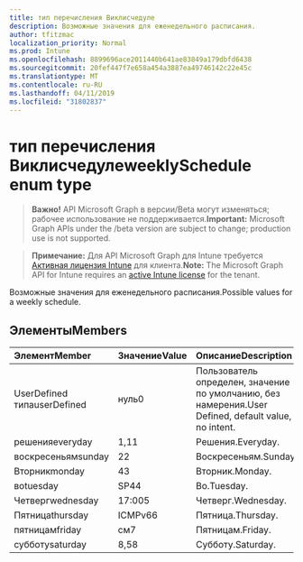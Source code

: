 ```yaml
---
title: тип перечисления Виклисчедуле
description: Возможные значения для еженедельного расписания.
author: tfitzmac
localization_priority: Normal
ms.prod: Intune
ms.openlocfilehash: 8899696ace2011440b641ae83849a179dbfd6438
ms.sourcegitcommit: 20fef447f7e658a454a3887ea49746142c22e45c
ms.translationtype: MT
ms.contentlocale: ru-RU
ms.lasthandoff: 04/11/2019
ms.locfileid: "31802837"
---
```

# <a name="weeklyschedule-enum-type"></a><span data-ttu-id="966ce-103">тип перечисления Виклисчедуле</span><span class="sxs-lookup"><span data-stu-id="966ce-103">weeklySchedule enum type</span></span>

> <span data-ttu-id="966ce-104">**Важно!** API Microsoft Graph в версии/Beta могут изменяться; рабочее использование не поддерживается.</span><span class="sxs-lookup"><span data-stu-id="966ce-104">**Important:** Microsoft Graph APIs under the /beta version are subject to change; production use is not supported.</span></span>

> <span data-ttu-id="966ce-105">**Примечание:** Для API Microsoft Graph для Intune требуется [Активная лицензия Intune](https://go.microsoft.com/fwlink/?linkid=839381) для клиента.</span><span class="sxs-lookup"><span data-stu-id="966ce-105">**Note:** The Microsoft Graph API for Intune requires an [active Intune license](https://go.microsoft.com/fwlink/?linkid=839381) for the tenant.</span></span>

<span data-ttu-id="966ce-106">Возможные значения для еженедельного расписания.</span><span class="sxs-lookup"><span data-stu-id="966ce-106">Possible values for a weekly schedule.</span></span>

## <a name="members"></a><span data-ttu-id="966ce-107">Элементы</span><span class="sxs-lookup"><span data-stu-id="966ce-107">Members</span></span>
|<span data-ttu-id="966ce-108">Элемент</span><span class="sxs-lookup"><span data-stu-id="966ce-108">Member</span></span>|<span data-ttu-id="966ce-109">Значение</span><span class="sxs-lookup"><span data-stu-id="966ce-109">Value</span></span>|<span data-ttu-id="966ce-110">Описание</span><span class="sxs-lookup"><span data-stu-id="966ce-110">Description</span></span>|
|:---|:---|:---|
|<span data-ttu-id="966ce-111">UserDefined типа</span><span class="sxs-lookup"><span data-stu-id="966ce-111">userDefined</span></span>|<span data-ttu-id="966ce-112">нуль</span><span class="sxs-lookup"><span data-stu-id="966ce-112">0</span></span>|<span data-ttu-id="966ce-113">Пользователь определен, значение по умолчанию, без намерения.</span><span class="sxs-lookup"><span data-stu-id="966ce-113">User Defined, default value, no intent.</span></span>|
|<span data-ttu-id="966ce-114">решения</span><span class="sxs-lookup"><span data-stu-id="966ce-114">everyday</span></span>|<span data-ttu-id="966ce-115">1,1</span><span class="sxs-lookup"><span data-stu-id="966ce-115">1</span></span>|<span data-ttu-id="966ce-116">Решения.</span><span class="sxs-lookup"><span data-stu-id="966ce-116">Everyday.</span></span>|
|<span data-ttu-id="966ce-117">воскресеньям</span><span class="sxs-lookup"><span data-stu-id="966ce-117">sunday</span></span>|<span data-ttu-id="966ce-118">2</span><span class="sxs-lookup"><span data-stu-id="966ce-118">2</span></span>|<span data-ttu-id="966ce-119">Воскресеньям.</span><span class="sxs-lookup"><span data-stu-id="966ce-119">Sunday.</span></span>|
|<span data-ttu-id="966ce-120">Вторник</span><span class="sxs-lookup"><span data-stu-id="966ce-120">monday</span></span>|<span data-ttu-id="966ce-121">4</span><span class="sxs-lookup"><span data-stu-id="966ce-121">3</span></span>|<span data-ttu-id="966ce-122">Вторник.</span><span class="sxs-lookup"><span data-stu-id="966ce-122">Monday.</span></span>|
|<span data-ttu-id="966ce-123">во</span><span class="sxs-lookup"><span data-stu-id="966ce-123">tuesday</span></span>|<span data-ttu-id="966ce-124">SP4</span><span class="sxs-lookup"><span data-stu-id="966ce-124">4</span></span>|<span data-ttu-id="966ce-125">Во.</span><span class="sxs-lookup"><span data-stu-id="966ce-125">Tuesday.</span></span>|
|<span data-ttu-id="966ce-126">Четверг</span><span class="sxs-lookup"><span data-stu-id="966ce-126">wednesday</span></span>|<span data-ttu-id="966ce-127">17:00</span><span class="sxs-lookup"><span data-stu-id="966ce-127">5</span></span>|<span data-ttu-id="966ce-128">Четверг.</span><span class="sxs-lookup"><span data-stu-id="966ce-128">Wednesday.</span></span>|
|<span data-ttu-id="966ce-129">Пятница</span><span class="sxs-lookup"><span data-stu-id="966ce-129">thursday</span></span>|<span data-ttu-id="966ce-130">ICMPv6</span><span class="sxs-lookup"><span data-stu-id="966ce-130">6</span></span>|<span data-ttu-id="966ce-131">Пятница.</span><span class="sxs-lookup"><span data-stu-id="966ce-131">Thursday.</span></span>|
|<span data-ttu-id="966ce-132">пятницам</span><span class="sxs-lookup"><span data-stu-id="966ce-132">friday</span></span>|<span data-ttu-id="966ce-133">см</span><span class="sxs-lookup"><span data-stu-id="966ce-133">7</span></span>|<span data-ttu-id="966ce-134">Пятницам.</span><span class="sxs-lookup"><span data-stu-id="966ce-134">Friday.</span></span>|
|<span data-ttu-id="966ce-135">субботу</span><span class="sxs-lookup"><span data-stu-id="966ce-135">saturday</span></span>|<span data-ttu-id="966ce-136">8,5</span><span class="sxs-lookup"><span data-stu-id="966ce-136">8</span></span>|<span data-ttu-id="966ce-137">Субботу.</span><span class="sxs-lookup"><span data-stu-id="966ce-137">Saturday.</span></span>|






